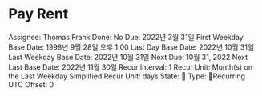 # Pay Rent

Assignee: Thomas Frank
Done: No
Due: 2022년 3월 31일
First Weekday Base Date: 1998년 9월 28일 오후 1:00
Last Day Base Date: 2022년 10월 31일
Last Weekday Base Date: 2022년 10월 31일
Next Due: 10월 31, 2022
Next Last Base Date: 2022년 11월 30일
Recur Interval: 1
Recur Unit: Month(s) on the Last Weekday
Simplified Recur Unit: days
State: 🔴
Type: 🔄Recurring
UTC Offset: 0